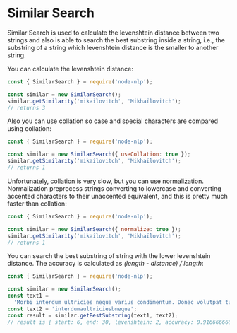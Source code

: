 # Similar Search

Similar Search is used to calculate the levenshtein distance between two strings and also is able to search the best substring inside a string, i.e., the substring of a string which levenshtein distance is the smaller to another string.

You can calculate the levenshtein distance:

```javascript
const { SimilarSearch } = require('node-nlp');

const similar = new SimilarSearch();
similar.getSimilarity('mikailovitch', 'Mikhaïlovitch');
// returns 3
```

Also you can use collation so case and special characters are compared using collation:

```javascript
const { SimilarSearch } = require('node-nlp');

const similar = new SimilarSearch({ useCollation: true });
similar.getSimilarity('mikailovitch', 'Mikhaïlovitch');
// returns 1
```

Unfortunately, collation is very slow, but you can use normalization. Normalization preprocess strings converting to lowercase and converting accented characters to their unaccented equivalent, and this is pretty much faster than collation:

```javascript
const { SimilarSearch } = require('node-nlp');

const similar = new SimilarSearch({ normalize: true });
similar.getSimilarity('mikailovitch', 'Mikhaïlovitch');
// returns 1
```

You can search the best substring of string with the lower levenshtein distance. The accuracy is calculated as _(length - distance) / length_:

```javascript
const { SimilarSearch } = require('node-nlp');

const similar = new SimilarSearch();
const text1 =
  'Morbi interdum ultricies neque varius condimentum. Donec volutpat turpis interdum metus ultricies vulputate.';
const text2 = 'interdumaultriciesbneque';
const result = similar.getBestSubstring(text1, text2);
// result is { start: 6, end: 30, levenshtein: 2, accuracy: 0.9166666666666666 }
```

